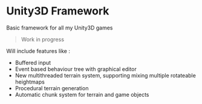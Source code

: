 # Unity3D Framework
Basic framework for all my Unity3D games

> Work in progress

Will include features like :
- Buffered input
- Event based behaviour tree with graphical editor
- New multithreaded terrain system, supporting mixing multiple rotateable heightmaps
- Procedural terrain generation
- Automatic chunk system for terrain and game objects
